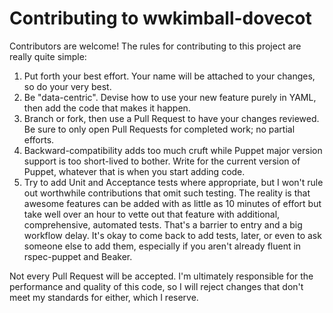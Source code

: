 # Contributing to wwkimball-dovecot

Contributors are welcome!  The rules for contributing to this project are really quite simple:

1. Put forth your best effort.  Your name will be attached to your changes, so do your very best.
2. Be "data-centric".  Devise how to use your new feature purely in YAML, then add the code that makes it happen.
3. Branch or fork, then use a Pull Request to have your changes reviewed.  Be sure to only open Pull Requests for completed work; no partial efforts.
4. Backward-compatibility adds too much cruft while Puppet major version support is too short-lived to bother.  Write for the current version of Puppet, whatever that is when you start adding code.
5. Try to add Unit and Acceptance tests where appropriate, but I won't rule out worthwhile contributions that omit such testing.  The reality is that awesome features can be added with as little as 10 minutes of effort but take well over an hour to vette out that feature with additional, comprehensive, automated tests.  That's a barrier to entry and a big workflow delay.  It's okay to come back to add tests, later, or even to ask someone else to add them, especially if you aren't already fluent in rspec-puppet and Beaker.

Not every Pull Request will be accepted.  I'm ultimately responsible for the performance and quality of this code, so I will reject changes that don't meet my standards for either, which I reserve.
